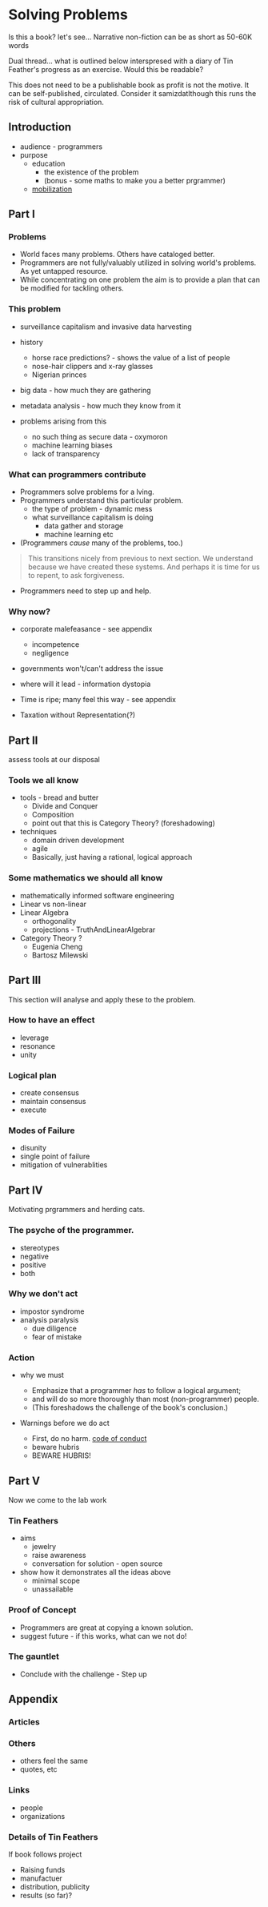 # Solving Problems
Is this a book? let's see...
Narrative non-fiction can be as short as 50-60K words

Dual thread... what is outlined below interspresed with a
diary of Tin Feather's progress as an exercise. Would this be
readable?

This does not need to be a publishable book as profit is not
the motive. It can be self-published, circulated. Consider it
samizdatlthough this runs the risk of cultural appropriation.


## Introduction
* audience - programmers
* purpose
    * education
        * the existence of the problem
        * (bonus - some maths to make you a better prgrammer)
    * [mobilization](https://github.com/tin-feather/TinFeather/blob/develop/StatementOfPurpose.md#secondary-purpose)


## Part I

### Problems
* World faces many problems. Others have cataloged better.
* Programmers are not fully/valuably utilized in solving world's
problems. As yet untapped resource.
* While concentrating on one problem the aim is to provide a plan
that can be modified for tackling others.

### This problem
* surveillance capitalism and invasive data harvesting
* history
    * horse race predictions? - shows the value of a list of people
    * nose-hair clippers and x-ray glasses
    * Nigerian princes

* big data - how much they are gathering
* metadata analysis - how much they know from it
* problems arising from this
    * no such thing as secure data - oxymoron
    * machine learning biases
    * lack of transparency

### What can programmers contribute
* Programmers solve problems for a lving.
* Programmers understand this particular problem.
    * the type of problem - dynamic mess
    * what surveillance capitalism is doing
        * data gather and storage
        * machine learning etc
* (Programmers _cause_ many of the problems, too.)

> This transitions nicely from previous to next section. We
> understand because we have created these systems. And perhaps
> it is time for us to repent, to ask forgiveness.

* Programmers need to step up and help.

### Why now?
* corporate malefeasance - see appendix
    * incompetence
    * negligence
* governments won't/can't address the issue
* where will it lead - information dystopia
* Time is ripe; many feel this way - see appendix

* Taxation without Representation(?)



## Part II
assess tools at our disposal

### Tools we all know
* tools - bread and butter
    * Divide and Conquer
    * Composition
    * point out that this is Category Theory? (foreshadowing)
* techniques
    * domain driven development
    * agile
    * Basically, just having a rational, logical approach

### Some mathematics we should all know
* mathematically informed software engineering
* Linear vs non-linear
* Linear Algebra
    * orthogonality
    * projections -  TruthAndLinearAlgebrar
* Category Theory ?
    * Eugenia Cheng
    * Bartosz Milewski


## Part III
This section will analyse and apply these to the problem.

### How to have an effect
* leverage
* resonance
* unity

### Logical plan
* create consensus
* maintain consensus
* execute

### Modes of Failure
* disunity
* single point of failure
* mitigation of vulnerablities


## Part IV
Motivating prgrammers and herding cats.

### The psyche of the programmer.
* stereotypes
* negative
* positive
* both

### Why we don't act
* impostor syndrome
* analysis paralysis
    * due diligence
    * fear of mistake

### Action
* why we must
    * Emphasize that a programmer _has_ to follow a logical argument;
    * and will do so more thoroughly than most (non-programmer) people.
    * (This foreshadows the challenge of the book's conclusion.)

* Warnings before we do act
    * First, do no harm. [code of conduct](CodeOfConduct.md)
    * beware hubris
    * BEWARE HUBRIS!


## Part V
Now we come to the lab work

### Tin Feathers
* aims
    * jewelry
    * raise awareness
    * conversation for solution - open source
* show how it demonstrates all the ideas above
    * minimal scope
    * unassailable

### Proof of Concept
* Programmers are great at copying a known solution.
* suggest future - if this works, what can we not do!

### The gauntlet
* Conclude with the challenge - Step up


## Appendix
### Articles
### Others
* others feel the same
* quotes, etc
### Links
* people
* organizations
### Details of Tin Feathers
If book follows project
* Raising funds
* manufactuer
* distribution, publicity
* results (so far)?

